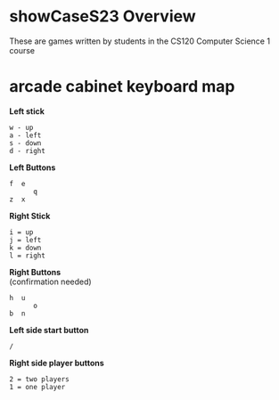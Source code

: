 # showCaseS23 Overview
These are games written by students in the CS120 Computer Science 1 course

# arcade cabinet keyboard map

**Left stick** 

    w - up
    a - left
    s - down
    d - right

**Left Buttons**  

    f  e  
          q
    z  x

**Right Stick**  

    i = up
    j = left
    k = down
    l = right

**Right Buttons**  
(confirmation needed)    

    h  u
          o
    b  n

**Left side start button**  

    /

**Right side player buttons**

    2 = two players
    1 = one player
    
